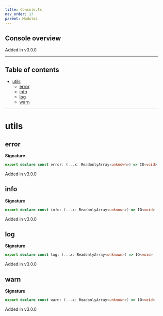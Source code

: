 ```yaml
---
title: Console.ts
nav_order: 17
parent: Modules
---
```


## Console overview

Added in v3.0.0

---

<h2 class="text-delta">Table of contents</h2>

- [utils](#utils)
  - [error](#error)
  - [info](#info)
  - [log](#log)
  - [warn](#warn)

---

# utils

## error

**Signature**

```ts
export declare const error: (...x: ReadonlyArray<unknown>) => IO<void>
```

Added in v3.0.0

## info

**Signature**

```ts
export declare const info: (...x: ReadonlyArray<unknown>) => IO<void>
```

Added in v3.0.0

## log

**Signature**

```ts
export declare const log: (...x: ReadonlyArray<unknown>) => IO<void>
```

Added in v3.0.0

## warn

**Signature**

```ts
export declare const warn: (...x: ReadonlyArray<unknown>) => IO<void>
```

Added in v3.0.0
